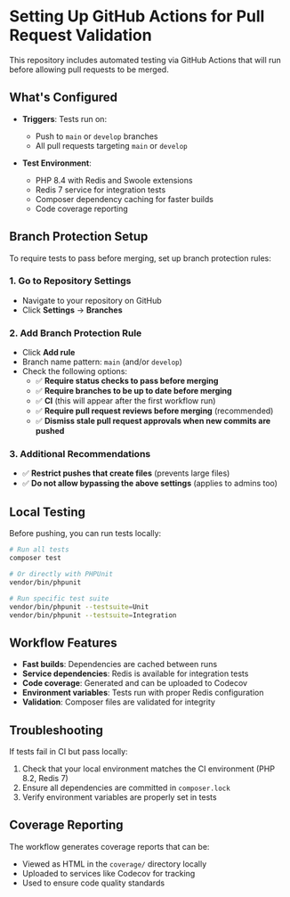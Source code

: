 # Setting Up GitHub Actions for Pull Request Validation

This repository includes automated testing via GitHub Actions that will run before allowing pull requests to be merged.

## What's Configured

- **Triggers**: Tests run on:
  - Push to `main` or `develop` branches
  - All pull requests targeting `main` or `develop`
  
- **Test Environment**:
  - PHP 8.4 with Redis and Swoole extensions
  - Redis 7 service for integration tests
  - Composer dependency caching for faster builds
  - Code coverage reporting

## Branch Protection Setup

To require tests to pass before merging, set up branch protection rules:

### 1. Go to Repository Settings
- Navigate to your repository on GitHub
- Click **Settings** → **Branches**

### 2. Add Branch Protection Rule
- Click **Add rule**
- Branch name pattern: `main` (and/or `develop`)
- Check the following options:
  - ✅ **Require status checks to pass before merging**
  - ✅ **Require branches to be up to date before merging**
  - ✅ **CI** (this will appear after the first workflow run)
  - ✅ **Require pull request reviews before merging** (recommended)
  - ✅ **Dismiss stale pull request approvals when new commits are pushed**

### 3. Additional Recommendations
- ✅ **Restrict pushes that create files** (prevents large files)
- ✅ **Do not allow bypassing the above settings** (applies to admins too)

## Local Testing

Before pushing, you can run tests locally:

```bash
# Run all tests
composer test

# Or directly with PHPUnit
vendor/bin/phpunit

# Run specific test suite
vendor/bin/phpunit --testsuite=Unit
vendor/bin/phpunit --testsuite=Integration
```

## Workflow Features

- **Fast builds**: Dependencies are cached between runs
- **Service dependencies**: Redis is available for integration tests
- **Code coverage**: Generated and can be uploaded to Codecov
- **Environment variables**: Tests run with proper Redis configuration
- **Validation**: Composer files are validated for integrity

## Troubleshooting

If tests fail in CI but pass locally:
1. Check that your local environment matches the CI environment (PHP 8.2, Redis 7)
2. Ensure all dependencies are committed in `composer.lock`
3. Verify environment variables are properly set in tests

## Coverage Reporting

The workflow generates coverage reports that can be:
- Viewed as HTML in the `coverage/` directory locally
- Uploaded to services like Codecov for tracking
- Used to ensure code quality standards